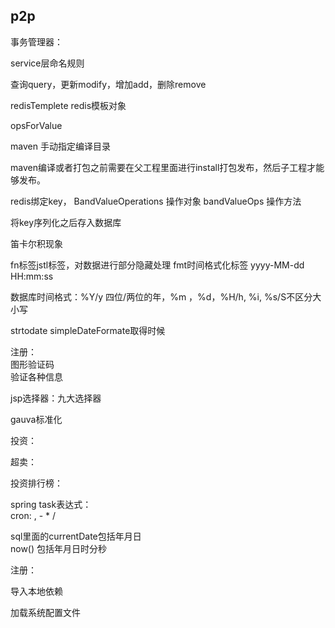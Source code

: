 ## p2p 

事务管理器：


service层命名规则

查询query，更新modify，增加add，删除remove

redisTemplete redis模板对象

opsForValue

maven 手动指定编译目录 

maven编译或者打包之前需要在父工程里面进行install打包发布，然后子工程才能够发布。

redis绑定key，  BandValueOperations 操作对象  bandValueOps 操作方法

将key序列化之后存入数据库


笛卡尔积现象



fn标签jstl标签，对数据进行部分隐藏处理
fmt时间格式化标签 yyyy-MM-dd HH:mm:ss

数据库时间格式：%Y/y 四位/两位的年，%m ，%d，%H/h, %i, %s/S不区分大小写

strtodate
simpleDateFormate取得时候

注册：<br>
图形验证码<br>
验证各种信息<br>

jsp选择器：九大选择器

gauva标准化

投资：



超卖：

投资排行榜：

spring task表达式：<br>
cron:  ,  -  *  / <br>


sql里面的currentDate包括年月日<br>
now() 包括年月日时分秒


注册：<br>


导入本地依赖

加载系统配置文件
 

